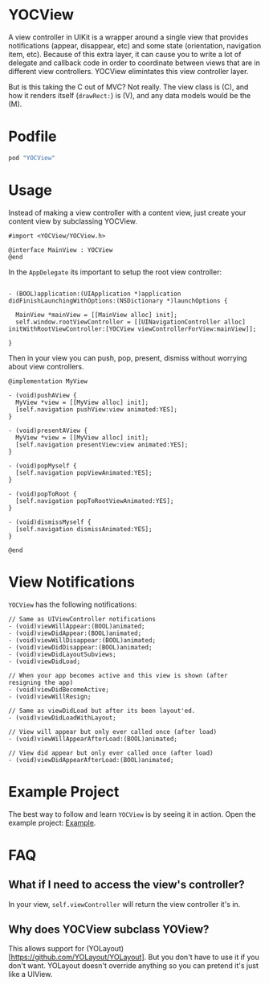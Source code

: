 YOCView
=========

A view controller in UIKit is a wrapper around a single view that provides notifications (appear, disappear, etc) and some state (orientation, navigation item, etc). Because of this extra layer, it can cause you to write a lot of delegate and callback code in order to coordinate between views that are in different view controllers. YOCView elimintates this view controller layer.

But is this taking the C out of MVC? Not really. The view class is (C), and how it renders itself (`drawRect:`) is (V), and any data models would be the (M).

# Podfile

```ruby
pod "YOCView"
```

# Usage

Instead of making a view controller with a content view, just create your content view by subclassing YOCView.

```objc
#import <YOCView/YOCView.h>

@interface MainView : YOCView
@end
```

In the `AppDelegate` its important to setup the root view controller:

```objc

- (BOOL)application:(UIApplication *)application didFinishLaunchingWithOptions:(NSDictionary *)launchOptions {

  MainView *mainView = [[MainView alloc] init];
  self.window.rootViewController = [[UINavigationController alloc] initWithRootViewController:[YOCView viewControllerForView:mainView]];
  
}
```

Then in your view you can push, pop, present, dismiss without worrying about view controllers.

```objc
@implementation MyView

- (void)pushAView {
  MyView *view = [[MyView alloc] init];
  [self.navigation pushView:view animated:YES];
}

- (void)presentAView {
  MyView *view = [[MyView alloc] init];
  [self.navigation presentView:view animated:YES];
}

- (void)popMyself {
  [self.navigation popViewAnimated:YES];
}

- (void)popToRoot {
  [self.navigation popToRootViewAnimated:YES];
}

- (void)dismissMyself {
  [self.navigation dismissAnimated:YES];
}

@end
```

# View Notifications

`YOCView` has the following notifications:

```objc
// Same as UIViewController notifications
- (void)viewWillAppear:(BOOL)animated;
- (void)viewDidAppear:(BOOL)animated;
- (void)viewWillDisappear:(BOOL)animated;
- (void)viewDidDisappear:(BOOL)animated;
- (void)viewDidLayoutSubviews;
- (void)viewDidLoad;

// When your app becomes active and this view is shown (after resigning the app)
- (void)viewDidBecomeActive;
- (void)viewWillResign;

// Same as viewDidLoad but after its been layout'ed.
- (void)viewDidLoadWithLayout;

// View will appear but only ever called once (after load)
- (void)viewWillAppearAfterLoad:(BOOL)animated;

// View did appear but only ever called once (after load)
- (void)viewDidAppearAfterLoad:(BOOL)animated;
```

# Example Project

The best way to follow and learn `YOCView` is by seeing it in action. Open the example project: [Example](https://github.com/YOCView/YOCView/tree/master/Example). 

# FAQ

## What if I need to access the view's controller?

In your view, `self.viewController` will return the view controller it's in.

## Why does YOCView subclass YOView?

This allows support for (YOLayout)[https://github.com/YOLayout/YOLayout]. But you don't have to use it if you don't want. YOLayout doesn't override anything so you can pretend it's just like a UIView.

